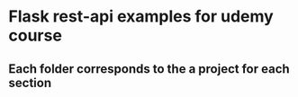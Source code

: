 # Flask rest-api examples for udemy course

## Each folder corresponds to the a project for each section
